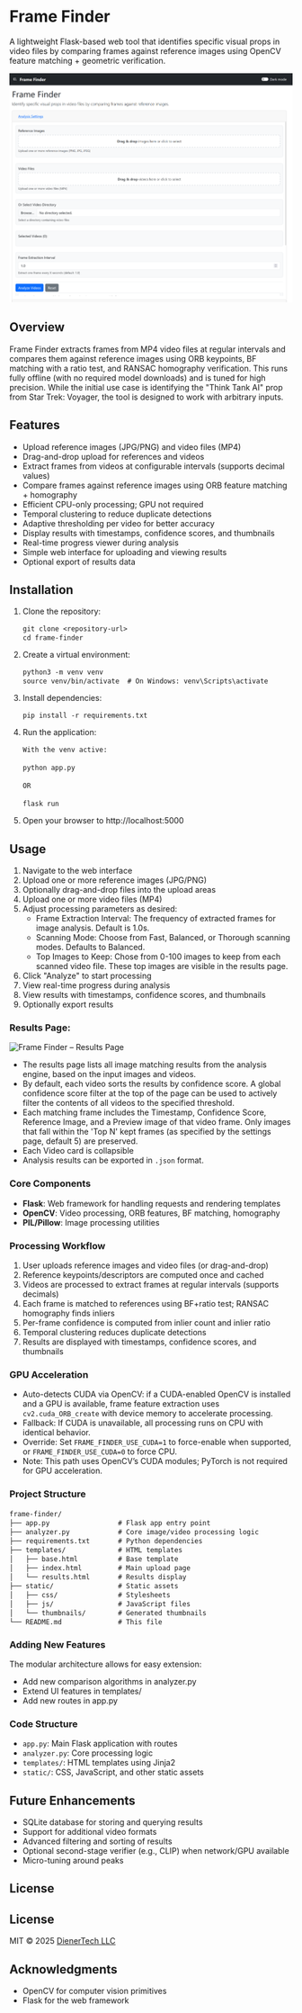 # Frame Finder

A lightweight Flask-based web tool that identifies specific visual props in video files by comparing frames against reference images using OpenCV feature matching + geometric verification.

![Frame Finder – Analysis Settings](static/images/website-screenshot.png)

## Overview

Frame Finder extracts frames from MP4 video files at regular intervals and compares them against reference images using ORB keypoints, BF matching with a ratio test, and RANSAC homography verification. This runs fully offline (with no required model downloads) and is tuned for high precision. While the initial use case is identifying the "Think Tank AI" prop from Star Trek: Voyager, the tool is designed to work with arbitrary inputs.

## Features

- Upload reference images (JPG/PNG) and video files (MP4)
- Drag-and-drop upload for references and videos
- Extract frames from videos at configurable intervals (supports decimal values)
- Compare frames against reference images using ORB feature matching + homography
- Efficient CPU-only processing; GPU not required
- Temporal clustering to reduce duplicate detections
- Adaptive thresholding per video for better accuracy
- Display results with timestamps, confidence scores, and thumbnails
- Real-time progress viewer during analysis
- Simple web interface for uploading and viewing results
- Optional export of results data

## Installation

1. Clone the repository:
   ```
   git clone <repository-url>
   cd frame-finder
   ```

2. Create a virtual environment:
   ```
   python3 -m venv venv
   source venv/bin/activate  # On Windows: venv\Scripts\activate
   ```

3. Install dependencies:
   ```
   pip install -r requirements.txt
   ```

4. Run the application:
   ```
   With the venv active:
   
   python app.py
   
   OR
   
   flask run
   ```

5. Open your browser to http://localhost:5000

## Usage

1. Navigate to the web interface
2. Upload one or more reference images (JPG/PNG)
3. Optionally drag-and-drop files into the upload areas
4. Upload one or more video files (MP4)
5. Adjust processing parameters as desired:
   - Frame Extraction Interval: The frequency of extracted frames for image analysis. Default is 1.0s.
   - Scanning Mode: Choose from Fast, Balanced, or Thorough scanning modes. Defaults to Balanced.
   - Top Images to Keep: Chose from 0-100 images to keep from each scanned video file. These top images are visible in the results page.
6. Click "Analyze" to start processing
7. View real-time progress during analysis
8. View results with timestamps, confidence scores, and thumbnails
9. Optionally export results

### Results Page:

![Frame Finder – Results Page](static/images/website--results-screenshot.png)

- The results page lists all image matching results from the analysis engine, based on the input images and videos. 
- By default, each video sorts the results by confidence score. A global confidence score filter at the top of the page can be used to actively filter the contents of all videos to the specified threshold. 
- Each matching frame includes the Timestamp, Confidence Score, Reference Image, and a Preview image of that video frame. Only images that fall within the 'Top N' kept frames (as specified by the settings page, default 5) are preserved.
- Each Video card is collapsible
- Analysis results can be exported in `.json` format.


### Core Components

- **Flask**: Web framework for handling requests and rendering templates
- **OpenCV**: Video processing, ORB features, BF matching, homography
- **PIL/Pillow**: Image processing utilities

### Processing Workflow

1. User uploads reference images and video files (or drag-and-drop)
2. Reference keypoints/descriptors are computed once and cached
3. Videos are processed to extract frames at regular intervals (supports decimals)
4. Each frame is matched to references using BF+ratio test; RANSAC homography finds inliers
5. Per-frame confidence is computed from inlier count and inlier ratio
6. Temporal clustering reduces duplicate detections
7. Results are displayed with timestamps, confidence scores, and thumbnails

### GPU Acceleration

- Auto-detects CUDA via OpenCV: if a CUDA-enabled OpenCV is installed and a GPU is available, frame feature extraction uses `cv2.cuda_ORB_create` with device memory to accelerate processing.
- Fallback: If CUDA is unavailable, all processing runs on CPU with identical behavior.
- Override: Set `FRAME_FINDER_USE_CUDA=1` to force-enable when supported, or `FRAME_FINDER_USE_CUDA=0` to force CPU.
- Note: This path uses OpenCV’s CUDA modules; PyTorch is not required for GPU acceleration.

### Project Structure

```
frame-finder/
├── app.py                 # Flask app entry point
├── analyzer.py            # Core image/video processing logic
├── requirements.txt       # Python dependencies
├── templates/             # HTML templates
│   ├── base.html          # Base template
│   ├── index.html         # Main upload page
│   └── results.html       # Results display
├── static/                # Static assets
│   ├── css/               # Stylesheets
│   ├── js/                # JavaScript files
│   └── thumbnails/        # Generated thumbnails
└── README.md              # This file
```

### Adding New Features

The modular architecture allows for easy extension:

- Add new comparison algorithms in analyzer.py
- Extend UI features in templates/
- Add new routes in app.py

### Code Structure

- `app.py`: Main Flask application with routes
- `analyzer.py`: Core processing logic
- `templates/`: HTML templates using Jinja2
- `static/`: CSS, JavaScript, and other static assets

## Future Enhancements

- SQLite database for storing and querying results
- Support for additional video formats
- Advanced filtering and sorting of results
- Optional second-stage verifier (e.g., CLIP) when network/GPU available
- Micro-tuning around peaks

## License

## License
MIT © 2025 [DienerTech LLC](https://diener.tech)

## Acknowledgments
- OpenCV for computer vision primitives
- Flask for the web framework
